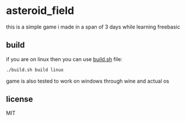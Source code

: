 # asteroid_field

this is a simple game i made in a span of 3 days while learning freebasic  

## build
if you are on linux then you can use [build.sh](https://github.com/WIITD/asteroid_field/blob/master/build.sh) file:

```bash
./build.sh build linux
```

game is also tested to work on windows through wine and actual os

## license
MIT
